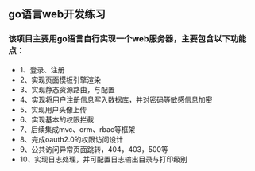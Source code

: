 ## go语言web开发练习
### 该项目主要用go语言自行实现一个web服务器，主要包含以下功能点：
- 1、登录、注册
- 2、实现页面模板引擎渲染
- 3、实现静态资源路由，与配置
- 4、实现将用户注册信息写入数据库，并对密码等敏感信息加密
- 5、实现用户头像上传
- 6、实现基本的权限拦截
- 7、后续集成mvc、orm、rbac等框架
- 8、完成oauth2.0的权限访问设计
- 9、公共访问异常页面跳转，404，403，500等
- 10、实现日志处理，并可配置日志输出目录与打印级别
